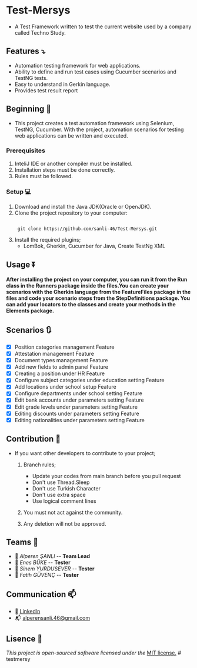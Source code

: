 # Test-Mersys

- A Test Framework written to test the current website used by a company called Techno Study.


## Features ⤵️

- Automation testing framework for web applications.
- Ability to define and run test cases using Cucumber scenarios and TestNG tests.
- Easy to understand in Gerkin language.
- Provides test result report

## Beginning 🌠
- This project creates a test automation framework using Selenium, TestNG, Cucumber. With the project, automation scenarios for testing web applications can be written and executed.

### Prerequisites
1. InteliJ IDE or another compiler must be installed.
2. Installation steps must be done correctly.
3. Rules must be followed.

### Setup 💻
1. Download and install the Java JDK(Oracle or OpenJDK).
2. Clone the project repository to your computer:
    ```
    
     git clone https://github.com/sanli-46/Test-Mersys.git
    
    ```
4. Install the required plugins;
   - LomBok, Gherkin, Cucumber for Java, Create TestNg XML

## Usage ⏬
#### After installing the project on your computer, you can run it from the Run class in the Runners package inside the files.You can create your scenarios with the Gherkin language from the FeatureFiles package in the files and code your scenario steps from the StepDefinitions package. You can add your locators to the classes  and create your methods in the Elements package.

## Scenarios 🔃
- [x] Position categories management Feature
- [x] Attestation management Feature
- [x] Document types management Feature
- [x] Add new fields to admin panel Feature
- [x] Creating a position under HR Feature
- [x] Configure subject categories under education setting Feature
- [x] Add locations under school setup Feature
- [x] Configure departments under school setting Feature
- [x] Edit bank accounts under parameters setting Feature
- [x] Edit grade levels under parameters setting Feature
- [x] Editing discounts under parameters setting Feature
- [x] Editing nationalities under parameters setting Feature

## Contribution 🚧
* If you want other developers to contribute to your project;
  1. Branch rules;
      - Update your codes from main branch before you pull request
      - Don't use Thread.Sleep
      - Don't use Turkish Character
      - Don't use extra space
      - Use logical comment lines
    
  2. You must not act against the community. 
  3. Any deletion will not be approved.

## Teams 🍵
 * 🍪 _Alperen ŞANLI_ --  **Team Lead**
 * 🍪 _Enes BÜKE_ --  **Tester**
 * 🍪 _Sinem YURDUSEVER_ -- **Tester**
 * 🍪 _Fatih GÜVENÇ_ -- **Tester**


## Communication 📫
 - 🔗 [Linkedln](https://www.linkedin.com/in/alperen-%C5%9Fanl%C4%B1)
 - 📬 alperensanli.46@gmail.com

## **Lisence**  📎

_This project is open-sourced software licensed under the_ [MIT license.](Lisence.md)
#   t e s t m e r s y  
 